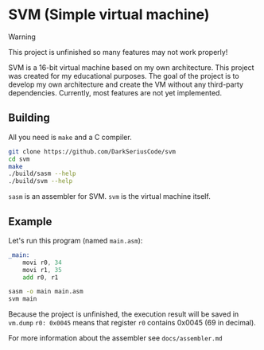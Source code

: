 # SVM (Simple virtual machine)

> [!WARNING]
> This project is unfinished so many features may not work properly!

SVM is a 16-bit virtual machine based on my own architecture. This project was created for my
educational purposes. The goal of the project is to develop my own architecture and create the VM
without any third-party dependencies. Currently, most features are not yet implemented.

## Building
All you need is `make` and a C compiler.
```bash
git clone https://github.com/DarkSeriusCode/svm
cd svm
make
./build/sasm --help
./build/svm --help
```

`sasm` is an assembler for SVM.
`svm` is the virtual machine itself.

## Example
Let's run this program (named `main.asm`):
```asm
_main:
    movi r0, 34
    movi r1, 35
    add r0, r1
```

```bash
sasm -o main main.asm
svm main
```
Because the project is unfinished, the execution result will be saved in `vm.dump`
`r0: 0x0045` means that register `r0` contains 0x0045 (69 in decimal).

For more information about the assembler see `docs/assembler.md`
